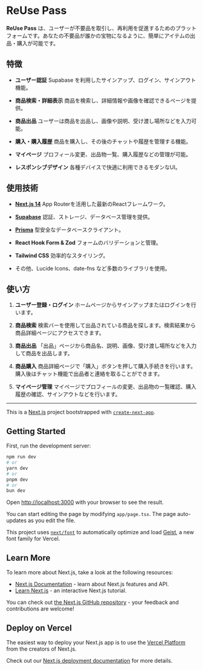 # ReUse Pass

**ReUse Pass** は、ユーザーが不要品を取引し、再利用を促進するためのプラットフォームです。あなたの不要品が誰かの宝物になるように、簡単にアイテムの出品・購入が可能です。

## 特徴

- **ユーザー認証**
  Supabase を利用したサインアップ、ログイン、サインアウト機能。

- **商品検索・詳細表示**
  商品を検索し、詳細情報や画像を確認できるページを提供。

- **商品出品**
  ユーザーは商品を出品し、画像や説明、受け渡し場所などを入力可能。

- **購入・購入履歴**
  商品を購入し、その後のチャットや履歴を管理する機能。

- **マイページ**
  プロフィール変更、出品物一覧、購入履歴などの管理が可能。

- **レスポンシブデザイン**
  各種デバイスで快適に利用できるモダンなUI。

## 使用技術

- **[Next.js 14](https://nextjs.org/)**
  App Routerを活用した最新のReactフレームワーク。

- **[Supabase](https://supabase.com/)**
  認証、ストレージ、データベース管理を提供。

- **[Prisma](https://www.prisma.io/)**
  型安全なデータベースクライアント。

- **React Hook Form & Zod**
  フォームのバリデーションと管理。

- **Tailwind CSS**
  効率的なスタイリング。

- その他、Lucide Icons、date-fns など多数のライブラリを使用。

## 使い方

1. **ユーザー登録・ログイン**
   ホームページからサインアップまたはログインを行います。

2. **商品検索**
   検索バーを使用して出品されている商品を探します。検索結果から商品詳細ページにアクセスできます。

3. **商品出品**
   「出品」ページから商品名、説明、画像、受け渡し場所などを入力して商品を出品します。

4. **商品購入**
   商品詳細ページで「購入」ボタンを押して購入手続きを行います。購入後はチャット機能で出品者と連絡を取ることができます。

5. **マイページ管理**
   マイページでプロフィールの変更、出品物の一覧確認、購入履歴の確認、サインアウトなどを行います。

---

This is a [Next.js](https://nextjs.org) project bootstrapped with [`create-next-app`](https://nextjs.org/docs/app/api-reference/cli/create-next-app).

## Getting Started

First, run the development server:

```bash
npm run dev
# or
yarn dev
# or
pnpm dev
# or
bun dev
```

Open [http://localhost:3000](http://localhost:3000) with your browser to see the result.

You can start editing the page by modifying `app/page.tsx`. The page auto-updates as you edit the file.

This project uses [`next/font`](https://nextjs.org/docs/app/building-your-application/optimizing/fonts) to automatically optimize and load [Geist](https://vercel.com/font), a new font family for Vercel.

## Learn More

To learn more about Next.js, take a look at the following resources:

- [Next.js Documentation](https://nextjs.org/docs) - learn about Next.js features and API.
- [Learn Next.js](https://nextjs.org/learn) - an interactive Next.js tutorial.

You can check out [the Next.js GitHub repository](https://github.com/vercel/next.js) - your feedback and contributions are welcome!

## Deploy on Vercel

The easiest way to deploy your Next.js app is to use the [Vercel Platform](https://vercel.com/new?utm_medium=default-template&filter=next.js&utm_source=create-next-app&utm_campaign=create-next-app-readme) from the creators of Next.js.

Check out our [Next.js deployment documentation](https://nextjs.org/docs/app/building-your-application/deploying) for more details.
